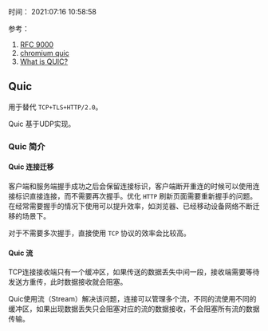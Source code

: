 时间： 2021:07:16 10:58:58

参考：

1. [RFC 9000](https://datatracker.ietf.org/doc/html/rfc9000)
2. [chromium quic](https://www.chromium.org/quic)
3. [What is QUIC?](https://docs.google.com/document/d/1gY9-YNDNAB1eip-RTPbqphgySwSNSDHLq9D5Bty4FSU/edit)

## Quic

用于替代 `TCP+TLS+HTTP/2.0`。

Quic 基于UDP实现。

### Quic 简介

#### Quic 连接迁移

客户端和服务端握手成功之后会保留连接标识，客户端断开重连的时候可以使用连接标识直接连接，而不需要再次握手。优化 `HTTP` 刷新页面需要重新握手的问题。在经常需要握手的情况下使用可以提升效率，如浏览器、已经移动设备网络不断迁移的场景下。

对于不需要多次握手，直接使用 `TCP` 协议的效率会比较高。

#### Quic 流

TCP连接接收端只有一个缓冲区，如果传送的数据丢失中间一段，接收端需要等待发送方重传，此时数据接收就会阻塞。

Quic使用流（Stream）解决该问题，连接可以管理多个流，不同的流使用不同的缓冲区，如果出现数据丢失只会阻塞对应的流的数据接收，不会阻塞所有流的数据传输。
